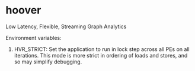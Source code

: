 # hoover
Low Latency, Flexible, Streaming Graph Analytics

Environment variables:

1. HVR_STRICT: Set the application to run in lock step across all PEs on all
   iterations. This mode is more strict in ordering of loads and stores, and so
   may simplify debugging.
